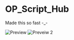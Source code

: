 # OP_Script_Hub
Made this so fast -_-

![Preview](https://github.com/user-attachments/assets/e99c477a-50c3-40d7-b823-fe84530aab46) ![Preveiw 2](https://github.com/user-attachments/assets/35373d64-47be-41c9-8e3d-6ea8ac270384)

